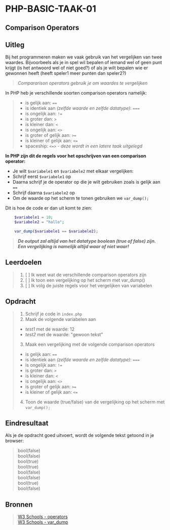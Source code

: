 # PHP-BASIC-TAAK-01
## Comparison Operators
## Uitleg
Bij het programmeren maken we vaak gebruik van het vergelijken van twee waardes. Bijvoorbeels als je in spel wil bepalen of iemand wel of geen punt krijgt (is het antwoord wel of niet goed?) of als je wilt bepalen wie er gewonnen heeft (heeft speler1 meer punten dan speler2?)
>
>_Compararison operators gebruik je om waardes te vergelijken_
>
In PHP heb je verschillende soorten comparison operators namelijk:
>* is gelijk aan: `==`
>* is identiek aan _(zelfde waarde en zelfde datatype)_: `===`
>* is ongelijk aan: `!=`
>* is groter dan: `>`
>* is kleiner dan: `<`
>* is ongelijk aan: `<>`
>* is groter of gelijk aan: `>=`
>* is kleiner of gelijk aan: `<=`
>* spaceship: `<=>` - _deze wordt in een latere taak uitgelegd_

**In PHP zijn dit de regels voor het opschrijven van een comparison operator:**
* Je wilt `$variabele1` en `$variabele2` met elkaar vergelijken:
* Schrijf eerst `$variabele1` op
* Daarna schrijf je de operator op die je wilt gebruiken zoals is gelijk aan `==` 
* Schrijf daarna `$variabele2` op
* Om de waarde op het scherm te tonen gebruiken we `var_dump();`  
>
Dit is hoe de code er dan uit komt te zien:
```php
    $variabele1 = 10;
    $variabele2 = "hallo";

    var_dump($variabele1 == $variabele2);
```
>**_De output zal altijd van het datatype boolean (true of false) zijn. Een vergelijking is namelijk altijd waar of niet waar!_** 

## Leerdoelen
>1. [ ] Ik weet wat de verschillende comparison operators zijn
>2. [ ] Ik toon een vergelijking op het scherm met var_dump()
>3. [ ] Ik volg de juiste regels voor het vergelijken van variabelen

## Opdracht

>1. Schrijf je code in `index.php`
>2. Maak de volgende variabelen aan  
>* _test1_ met de waarde: 12
>* _test2_ met de waarde: "gewoon tekst"
>3. Maak een vergelijking met de volgende comparison operators
>* is gelijk aan: `==`
>* is identiek aan _(zelfde waarde en zelfde datatype)_: `===`
>* is ongelijk aan: `!=`
>* is groter dan: `>`
>* is kleiner dan: `<`
>* is ongelijk aan: `<>`
>* is groter of gelijk aan: `>=`
>* is kleiner of gelijk aan: `<=`
>4. Toon de waarde (true/false) van de vergelijking op het scherm met `var_dump();` 

## Eindresultaat
Als je de opdracht goed uitvoert, wordt de volgende tekst getoond in je browser: 
>bool(false)  
>bool(false)  
>bool(true)  
>bool(true)  
>bool(false)  
>bool(false)  
>bool(true)  
>bool(false)  

## Bronnen
>[W3 Schools - operators](https://www.w3schools.com/php/php_operators.asp)  
>[W3 Schools - var_dump](https://www.w3schools.com/php/func_var_var_dump.asp)


<!--- ------------ DIT COMMENTAAR LATEN STAAN AUB ------------
------------------ ------------------------------ ------------
------------------ eagle ref:59471555
------------------ ------------------------------ ------------
------------------ DIT COMMENTAAR LATEN STAAN AUB -------- -->